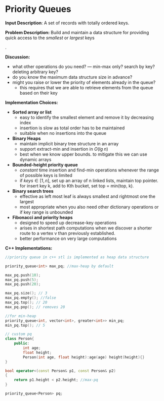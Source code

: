 # Priority Queues

**Input Description**: A set of records with totally ordered keys.

**Problem Description:** Build and maintain a data structure for providing quick access to the *smallest* or *largest* keys

.

**Discussion:**

- what other operations do you need? — min-max only? search by key? deleting arbitrary key?
- do you know the maximum data structure size in advance?
- might you raise or lower the priority of elements already in the queue?
    - this requires that we are able to retrieve elements from the queue based on their key

**Implementation Choices:**

- **Sorted array or list**
    - easy to identify the smallest element and remove it by decreasing index
    - insertion is slow as total order has to be maintained
    - suitable when no insertions into the queue
- **Binary Heaps**
    - maintain implicit binary tree structure in an array
    - support extract-min and insertion in $O(lg\;n)$
    - best when we know upper bounds. to mitigate this we can use dynamic arrays
- **Bounded-height priority queue**
    - *constant* time insertion and find-min operations whenever the range of possible keys is limited
    - if $keys \in [1,n]$, set up an array of n linked lists, maintain top pointer. for insert key k, add to Kth bucket, set top = min(top, k).
- **Binary search trees**
    - effective as left most leaf is always smallest and rightmost one the largest
    - most appropriate when you also need other dictionary operations or if key range is unbounded
- **Fibonacci and priority heaps**
    - designed to speed up decrease-key operations
    - arises in shortest path computations when we discover a shorter route to a vertex v than previously established.
    - better performance on very large computations
    

**C++ Implementations:**

```cpp
//priority queue in c++ stl is implemented as heap data structure

priority_queue<int> max_pq; //max-heap by default

max_pq.push(10);
max_pq.push(5);
max_pq.push(20);

max_pq.size(); // 3
max_pq.empty(); //false
max_pq.top(); // 20
max_pq.pop(); // removes 20

//for min-heap
priority_queue<int, vector<int>, greater<int>> min_pq;
min_pq.top(); // 5

// custom pq
class Person{
	public:
		int age;
		float height;
		Person(int age, float height):age(age) height(height){}
}

bool operator<(const Person& p1, const Person& p2)
{
	return p1.height < p2.height; //max-pq
}

priority_queue<Person> pq;

```